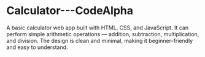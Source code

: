 # Calculator---CodeAlpha
A basic calculator web app built with HTML, CSS, and JavaScript. It can perform simple arithmetic operations — addition, subtraction, multiplication, and division. The design is clean and minimal, making it beginner-friendly and easy to understand.
